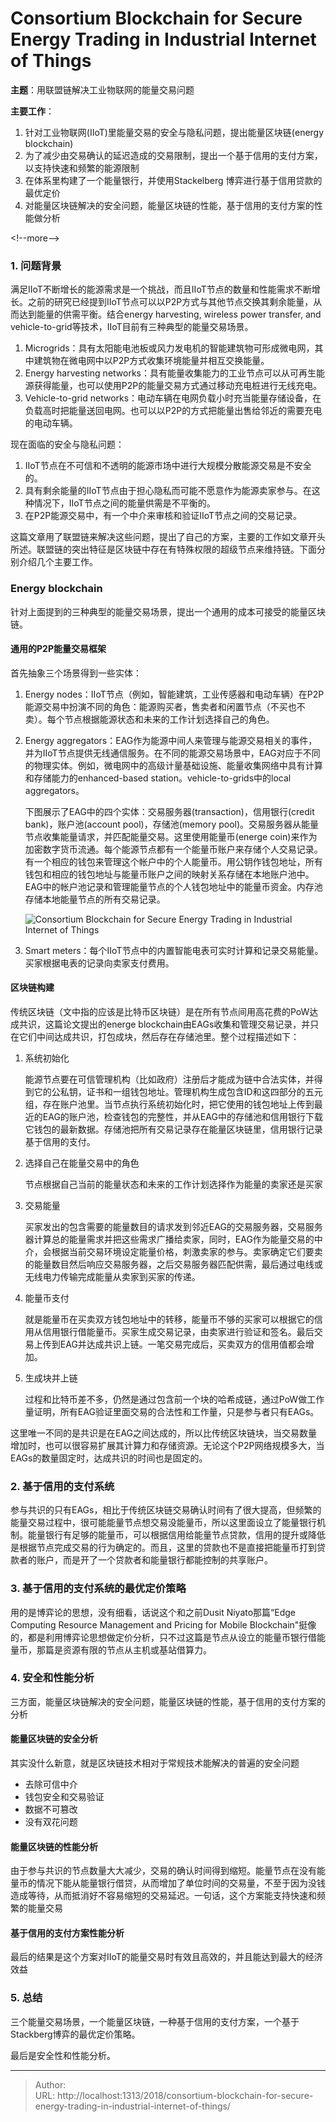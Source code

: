 # Consortium Blockchain for Secure Energy Trading in Industrial Internet of Things


**主题**：用联盟链解决工业物联网的能量交易问题

**主要工作**：

1. 针对工业物联网(IIoT)里能量交易的安全与隐私问题，提出能量区块链(energy blockchain)
2. 为了减少由交易确认的延迟造成的交易限制，提出一个基于信用的支付方案，以支持快速和频繁的能源限制
3. 在体系里构建了一个能量银行，并使用Stackelberg 博弈进行基于信用贷款的最优定价
4. 对能量区块链解决的安全问题，能量区块链的性能，基于信用的支付方案的性能做分析

&lt;!--more--&gt;

### 1. 问题背景

满足IIoT不断增长的能源需求是一个挑战，而且IIoT节点的数量和性能需求不断增长。之前的研究已经提到IIoT节点可以以P2P方式与其他节点交换其剩余能量，从而达到能量的供需平衡。结合energy harvesting, wireless power transfer, and vehicle-to-grid等技术，IIoT目前有三种典型的能量交易场景。

1. Microgrids：具有太阳能电池板或风力发电机的智能建筑物可形成微电网，其中建筑物在微电网中以P2P方式收集环境能量并相互交换能量。
2. Energy harvesting networks：具有能量收集能力的工业节点可以从可再生能源获得能量，也可以使用P2P的能量交易方式通过移动充电桩进行无线充电。
3. Vehicle-to-grid networks：电动车辆在电网负载小时充当能量存储设备，在负载高时把能量送回电网。也可以以P2P的方式把能量出售给邻近的需要充电的电动车辆。

现在面临的安全与隐私问题：

1. IIoT节点在不可信和不透明的能源市场中进行大规模分散能源交易是不安全的。
2. 具有剩余能量的IIoT节点由于担心隐私而可能不愿意作为能源卖家参与。在这种情况下，IIoT节点之间的能量供需是不平衡的。
3. 在P2P能源交易中，有一个中介来审核和验证IIoT节点之间的交易记录。

这篇文章用了联盟链来解决这些问题，提出了自己的方案，主要的工作如文章开头所述。联盟链的突出特征是区块链中存在有特殊权限的超级节点来维持链。下面分别介绍几个主要工作。

### Energy blockchain

针对上面提到的三种典型的能量交易场景，提出一个通用的成本可接受的能量区块链。

#### 通用的P2P能量交易框架

首先抽象三个场景得到一些实体：

1. Energy nodes：IIoT节点（例如，智能建筑，工业传感器和电动车辆）在P2P能源交易中扮演不同的角色：能源购买者，售卖者和闲置节点（不买也不卖）。每个节点根据能源状态和未来的工作计划选择自己的角色。

2. Energy aggregators：EAG作为能源中间人来管理与能源交易相关的事件，并为IIoT节点提供无线通信服务。在不同的能源交易场景中，EAG对应于不同的物理实体。例如，微电网中的高级计量基础设施、能量收集网络中具有计算和存储能力的enhanced-based station。vehicle-to-grids中的local aggregators。

   下图展示了EAG中的四个实体：交易服务器(transaction)，信用银行(credit bank)，账户池(account pool)，存储池(memory pool)。交易服务器从能量节点收集能量请求，并匹配能量交易。这里使用能量币(energe coin)来作为加密数字货币流通。每个能源节点都有一个能量币账户来存储个人交易记录。有一个相应的钱包来管理这个帐户中的个人能量币。用公钥作钱包地址，所有钱包和相应的钱包地址与能量币账户之间的映射关系存储在本地账户池中。EAG中的帐户池记录和管理能量节点的个人钱包地址中的能量币资金。内存池存储本地能量节点的所有交易记录。

   ![Consortium Blockchain for Secure Energy Trading in Industrial Internet of Things](https://ieeexplore.ieee.org/mediastore_new/IEEE/content/media/9424/8426041/8234700/zhang2-2786307-large.gif)

3. Smart meters：每个IIoT节点中的内置智能电表可实时计算和记录交易能量。买家根据电表的记录向卖家支付费用。

#### 区块链构建

传统区块链（文中指的应该是比特币区块链）是在所有节点间用高花费的PoW达成共识，这篇论文提出的energe blockchain由EAGs收集和管理交易记录，并只在它们中间达成共识，打包成块，然后存在存储池里。整个过程描述如下：

1. 系统初始化

   能源节点要在可信管理机构（比如政府）注册后才能成为链中合法实体，并得到它的公私钥，证书和一组钱包地址。管理机构生成包含ID和这四部分的五元组，存在账户池里。当节点执行系统初始化时，把它使用的钱包地址上传到最近的EAG的账户池，检查钱包的完整性，并从EAG中的存储池和信用银行下载它钱包的最新数据。存储池把所有交易记录存在能量区块链里，信用银行记录基于信用的支付。

2. 选择自己在能量交易中的角色

   节点根据自己当前的能量状态和未来的工作计划选择作为能量的卖家还是买家

3. 交易能量

   买家发出的包含需要的能量数目的请求发到邻近EAG的交易服务器，交易服务器计算总的能量需求并把这些需求广播给卖家，同时，EAG作为能量交易的中介，会根据当前交易环境设定能量价格，刺激卖家的参与。卖家确定它们要卖的能量数目然后响应交易服务器，之后交易服务器匹配供需，最后通过电线或无线电力传输完成能量从卖家到买家的传递。

4. 能量币支付

   就是能量币在买卖双方钱包地址中的转移，能量币不够的买家可以根据它的信用从信用银行借能量币。买家生成交易记录，由卖家进行验证和签名。最后交易上传到EAG并达成共识上链。一笔交易完成后，买卖双方的信用值都会增加。

5. 生成块并上链

   过程和比特币差不多，仍然是通过包含前一个块的哈希成链，通过PoW做工作量证明，所有EAG验证里面交易的合法性和工作量，只是参与者只有EAGs。

这里唯一不同的是共识是在EAG之间达成的，所以比传统区块链块，当交易数量增加时，也可以很容易扩展其计算力和存储资源。无论这个P2P网络规模多大，当EAGs的数量固定时，达成共识的时间也是固定的。

### 2. 基于信用的支付系统

参与共识的只有EAGs，相比于传统区块链交易确认时间有了很大提高，但频繁的能量交易过程中，很可能能量节点想交易没能量币，所以这里面设立了能量银行机制。能量银行有足够的能量币，可以根据信用给能量节点贷款，信用的提升或降低是根据节点完成交易的行为确定的。而且，这里的贷款也不是直接把能量币打到贷款者的账户，而是开了一个贷款者和能量银行都能控制的共享账户。

### 3. 基于信用的支付系统的最优定价策略

用的是博弈论的思想，没有细看，话说这个和之前Dusit Niyato那篇“Edge Computing Resource Management and Pricing for Mobile Blockchain&#34;挺像的，都是利用博弈论思想做定价分析，只不过这篇是节点从设立的能量币银行借能量币，那篇是资源有限的节点从主机或基站借算力。

### 4. 安全和性能分析

三方面，能量区块链解决的安全问题，能量区块链的性能，基于信用的支付方案的分析

#### 能量区块链的安全分析

其实没什么新意，就是区块链技术相对于常规技术能解决的普遍的安全问题

- 去除可信中介
- 钱包安全和交易验证
- 数据不可篡改
- 没有双花问题

#### 能量区块链的性能分析

由于参与共识的节点数量大大减少，交易的确认时间得到缩短。能量节点在没有能量币的情况下能从能量银行借贷，从而增加了单位时间的交易量，不至于因为没钱造成等待，从而抵消好不容易缩短的交易延迟。一句话，这个方案能支持快速和频繁的能量交易

#### 基于信用的支付方案性能分析

最后的结果是这个方案对IIoT的能量交易时有效且高效的，并且能达到最大的经济效益

### 5. 总结

三个能量交易场景，一个能量区块链，一种基于信用的支付方案，一个基于Stackberg博弈的最优定价策略。

最后是安全性和性能分析。


---

> Author:   
> URL: http://localhost:1313/2018/consortium-blockchain-for-secure-energy-trading-in-industrial-internet-of-things/  

